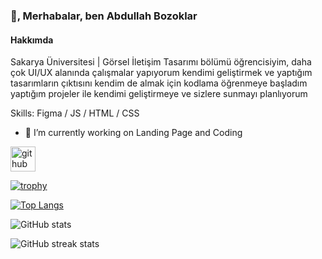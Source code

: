### 👋, Merhabalar, ben Abdullah Bozoklar
#### Hakkımda
Sakarya Üniversitesi | Görsel İletişim Tasarımı bölümü öğrencisiyim, daha çok UI/UX alanında çalışmalar yapıyorum kendimi geliştirmek ve yaptığım tasarımların çıktısını kendim de almak için kodlama öğrenmeye başladım yaptığım projeler ile kendimi geliştirmeye ve sizlere sunmayı planlıyorum 

Skills: Figma / JS / HTML / CSS 

- 🔭 I’m currently working on Landing Page and Coding 


[<img src='https://cdn.jsdelivr.net/npm/simple-icons@3.0.1/icons/github.svg' alt='github' height='40'>](https://github.com/abdullahbozoklar)  

[![trophy](https://github-profile-trophy.vercel.app/?username=abdullahbozoklar)](https://github.com/ryo-ma/github-profile-trophy)

[![Top Langs](https://github-readme-stats.vercel.app/api/top-langs/?username=abdullahbozoklar)](https://github.com/anuraghazra/github-readme-stats)

![GitHub stats](https://github-readme-stats.vercel.app/api?username=abdullahbozoklar&show_icons=true)  

![GitHub streak stats](https://streak-stats.demolab.com/?user=abdullahbozoklar)  
